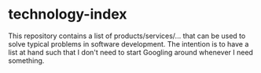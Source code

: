 # technology-index

This repository contains a list of products/services/... that can be used to solve typical problems in software development.
The intention is to have a list at hand such that I don't need to start Googling around whenever I need something.
